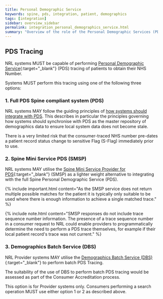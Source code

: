 ```yaml
---
title: Personal Demographic Service
keywords: spine, pds, integration, patient, demographics
tags: [integration]
sidebar: overview_sidebar
permalink: integration_personal_demographics_service.html
summary: "Overview of the role of the Personal Demographic Services (PDS) and the Spine Mini Services PDS (SMSP) within NRL."
---
```


## PDS Tracing

NRL systems MUST be capable of performing [Personal Demographic Service](https://digital.nhs.uk/Demographics){:target="_blank"} (PDS) tracing of patients to obtain their NHS Number.

Systems MUST perform this tracing using one of the following three options:

### 1. Full PDS Spine compliant system (PDS)

NRL systems MAY follow the guiding principles of [how systems should integrate with PDS](http://webarchive.nationalarchives.gov.uk/20160921135209/http://systems.digital.nhs.uk/demographics/spineconnect). This describes in particular the principles governing how systems should synchronise with PDS as the master repository of demographics data to ensure local system data does not become stale.

There is a very limited risk that the consumer-traced NHS number pre-dates a patient record status change to sensitive Flag (S-Flag) immediately prior to use.

### 2. Spine Mini Service PDS (SMSP)

NRL systems MAY utilise the [Spine Mini Service Provider for PDS](https://developer.nhs.uk/library/systems/nhs-digital-smsp-pds/){:target="_blank"} (SMSP) as a lighter weight alternative to integrating with the full Spine Personal Demographic Service (PDS).

{% include important.html content="As the SMSP service does not return multiple possible matches for the patient it is typically only suitable to be used where there is enough information to achieve a single matched trace." %}

{% include note.html content="SMSP responses do not include trace sequence number information. The presence of a trace sequence number in a consumer request to NRL could enable providers to programmatically determine the need to perform a PDS trace themselves, for example if their local patient record's trace was not current." %}

### 3. Demographics Batch Service (DBS)

NRL Provider systems MAY utilise the [Demographics Batch Service (DBS)](http://developer.nhs.uk/library/systems/demographic-batch-service-dbs/){:target="_blank"} to perform batch PDS Tracing.

The suitability of the use of DBS to perform batch PDS tracing would be assessed as part of the Consumer Accreditation process.

This option is for Provider systems only. Consumers performing a search operation MUST use either option 1 or 2 as described above.
